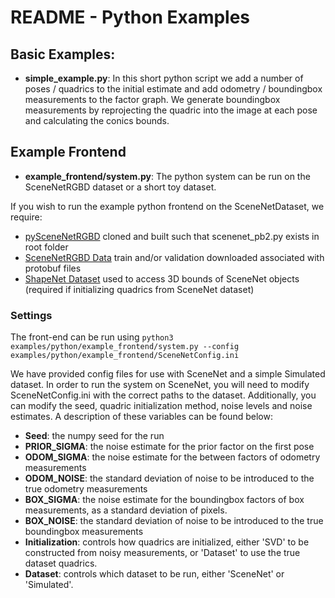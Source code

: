 # README - Python Examples #

## Basic Examples: ## 

* **simple_example.py**: In this short python script we add a number of poses / quadrics to the initial estimate and add odometry / boundingbox measurements to the factor graph. We generate boundingbox measurements by reprojecting the quadric into the image at each pose and calculating the conics bounds. 

## Example Frontend ##

* **example_frontend/system.py**: The python system can be run on the SceneNetRGBD dataset or a short toy dataset. 
<!-- TODO: describe how to change settings -->

If you wish to run the example python frontend on the SceneNetDataset, we require: 

* [pySceneNetRGBD](https://github.com/jmccormac/pySceneNetRGBD) cloned and built such that scenenet_pb2.py exists in root folder
* [SceneNetRGBD Data](https://robotvault.bitbucket.io/scenenet-rgbd.html) train and/or validation downloaded associated with protobuf files
* [ShapeNet Dataset](https://www.shapenet.org/) used to access 3D bounds of SceneNet objects (required if initializing quadrics from SceneNet dataset)

### Settings ### 

The front-end can be run using `python3 examples/python/example_frontend/system.py --config examples/python/example_frontend/SceneNetConfig.ini`

We have provided config files for use with SceneNet and a simple Simulated dataset. In order to run the system on SceneNet, you will need to modify SceneNetConfig.ini with the correct paths to the dataset. Additionally, you can modify the seed, quadric initialization method, noise levels and noise estimates. A description of these variables can be found below:

* **Seed**: the numpy seed for the run 
* **PRIOR_SIGMA**: the noise estimate for the prior factor on the first pose 
* **ODOM_SIGMA**: the noise estimate for the between factors of odometry measurements 
* **ODOM_NOISE**: the standard deviation of noise to be introduced to the true odometry measurements
* **BOX_SIGMA**: the noise estimate for the boundingbox factors of box measurements, as a standard deviation of pixels. 
* **BOX_NOISE**: the standard deviation of noise to be introduced to the true boundingbox measurements 
* **Initialization**: controls how quadrics are initialized, either 'SVD' to be constructed from noisy measurements, or 'Dataset' to use the true dataset quadrics. 
* **Dataset**: controls which dataset to be run, either 'SceneNet' or 'Simulated'.
